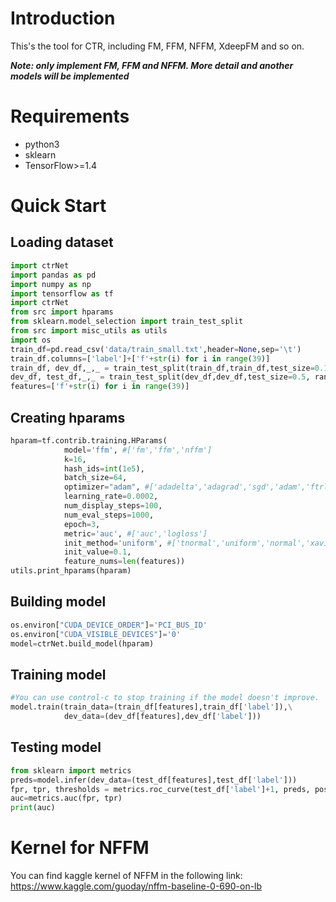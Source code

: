 # Introduction

This's the tool for CTR, including FM, FFM, NFFM, XdeepFM and so on. 

***Note: only implement FM, FFM and NFFM. More detail and another models will be implemented***



# Requirements

- python3
- sklearn
- TensorFlow>=1.4



#  Quick Start

## Loading dataset

```python
import ctrNet
import pandas as pd
import numpy as np
import tensorflow as tf
import ctrNet
from src import hparams
from sklearn.model_selection import train_test_split
from src import misc_utils as utils
import os
train_df=pd.read_csv('data/train_small.txt',header=None,sep='\t')
train_df.columns=['label']+['f'+str(i) for i in range(39)]
train_df, dev_df,_,_ = train_test_split(train_df,train_df,test_size=0.1, random_state=2019)
dev_df, test_df,_,_ = train_test_split(dev_df,dev_df,test_size=0.5, random_state=2019)
features=['f'+str(i) for i in range(39)]
```

##  Creating hparams

```python
hparam=tf.contrib.training.HParams(
            model='ffm', #['fm','ffm','nffm']
            k=16,
            hash_ids=int(1e5),
            batch_size=64,
            optimizer="adam", #['adadelta','adagrad','sgd','adam','ftrl','gd','padagrad','pgd','rmsprop']
            learning_rate=0.0002,
            num_display_steps=100,
            num_eval_steps=1000,
            epoch=3,
            metric='auc', #['auc','logloss']
            init_method='uniform', #['tnormal','uniform','normal','xavier_normal','xavier_uniform','he_normal','he_uniform']
            init_value=0.1,
            feature_nums=len(features))
utils.print_hparams(hparam)
```

##  Building model

```python
os.environ["CUDA_DEVICE_ORDER"]='PCI_BUS_ID'
os.environ["CUDA_VISIBLE_DEVICES"]='0'
model=ctrNet.build_model(hparam)
```

## Training model

```python
#You can use control-c to stop training if the model doesn't improve.
model.train(train_data=(train_df[features],train_df['label']),\
            dev_data=(dev_df[features],dev_df['label']))
```

## Testing model

```python
from sklearn import metrics
preds=model.infer(dev_data=(test_df[features],test_df['label']))
fpr, tpr, thresholds = metrics.roc_curve(test_df['label']+1, preds, pos_label=2)
auc=metrics.auc(fpr, tpr)
print(auc)
```


# Kernel for NFFM
You can find kaggle kernel of NFFM in the following link: 
https://www.kaggle.com/guoday/nffm-baseline-0-690-on-lb
